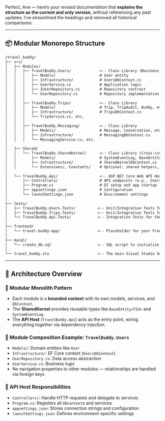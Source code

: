 Perfect, Ane — here’s your revised documentation that **explains the structure as the current and only version**, without referencing any past updates. I’ve streamlined the headings and removed all historical comparisons:

---

## 📦 Modular Monorepo Structure

```markdown
/travel_buddy/
├── src/
│   ├── Modules/
│   │   ├── TravelBuddy.Users/             <-- Class Library (Business Logic/Domain)
│   │   │   ├── Models/                    # User entity
│   │   │   ├── Infrastructure/            # UsersDbContext.cs
│   │   │   ├── UserService.cs             # Application logic
│   │   │   ├── IUserRepository.cs         # Repository contract
│   │   │   └── UserRepository.cs          # Repository implementation
│   │   │
│   │   ├── TravelBuddy.Trips/             <-- Class Library
│   │   │   ├── Models/                    # Trip, TripAudit, Buddy, etc.
│   │   │   ├── Infrastructure/            # TripsDbContext.cs
│   │   │   └── TripService.cs, etc.
│   │   │
│   │   ├── TravelBuddy.Messaging/         <-- Class Library
│   │   │   ├── Models/                    # Message, Conversation, etc.
│   │   │   ├── Infrastructure/            # MessagingDbContext.cs
│   │   │   └── MessagingService.cs, etc.
│
│   ├── Shared/
│   │   └── TravelBuddy.SharedKernel/      <-- Class Library (Cross-cutting concerns)
│   │       ├── Models/                    # SystemEventLog, BaseEntity<TId>, etc.
│   │       ├── Infrastructure/            # SharedKernelDbContext.cs
│   │       └── Extensions/, Constants/    # Optional: shared helpers, enums
│
│   └── TravelBuddy.Api/                   <-- ASP.NET Core Web API Host (Monolith Entry)
│       ├── Controllers/                   # API endpoints (e.g., UsersController)
│       ├── Program.cs                     # DI setup and app startup
│       ├── appsettings.json               # Configuration
│       └── launchSettings.json            # Environment settings
│
├── tests/
│   ├── TravelBuddy.Users.Tests/          <-- Unit/Integration Tests for Users module
│   ├── TravelBuddy.Trips.Tests/          <-- Unit/Integration Tests for Trips module
│   └── TravelBuddy.Api.Tests/            <-- Integration Tests for the API Host
│
├── frontend/
│   └── travel-buddy-app/                 <-- Placeholder for your Frontend project (e.g., React, Vue)
│
├── mysql/
│   └── create_db.sql                     <-- SQL script to initialize the database
│
└── travel_buddy.sln                      <-- The main Visual Studio Solution file
```

---

## 🧠 Architecture Overview

### 🔹 Modular Monolith Pattern

- Each module is a **bounded context** with its own models, services, and `DbContext`.
- The **SharedKernel** provides reusable types like `BaseEntity<TId>` and `SystemEventLog`.
- The **API Host** (`TravelBuddy.Api`) acts as the entry point, wiring everything together via dependency injection.

### 🔹 Module Composition Example: `TravelBuddy.Users`

- `Models/`: Domain entities like `User`
- `Infrastructure/`: EF Core context (`UsersDbContext`)
- `UserRepository.cs`: Data access abstraction
- `UserService.cs`: Business logic
- No navigation properties to other modules — relationships are handled via foreign keys

### 🔹 API Host Responsibilities

- `Controllers/`: Handle HTTP requests and delegate to services
- `Program.cs`: Registers all `DbContext`s and services
- `appsettings.json`: Stores connection strings and configuration
- `launchSettings.json`: Defines environment-specific settings

